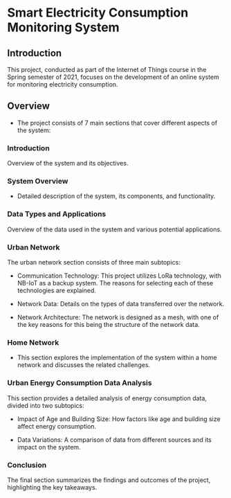 # Smart Electricity Consumption Monitoring System
## Introduction
This project, conducted as part of the Internet of Things course in the Spring semester of 2021, focuses on the development of an online system for monitoring electricity consumption.

## Overview
* The project consists of 7 main sections that cover different aspects of the system:
### Introduction

Overview of the system and its objectives.

### System Overview

* Detailed description of the system, its components, and functionality.

### Data Types and Applications

Overview of the data used in the system and various potential applications.

### Urban Network
The urban network section consists of three main subtopics:

* Communication Technology: This project utilizes LoRa technology, with NB-IoT as a backup system. The reasons for selecting each of these technologies are explained.

* Network Data: Details on the types of data transferred over the network.

* Network Architecture: The network is designed as a mesh, with one of the key reasons for this being the structure of the network data.

### Home Network

* This section explores the implementation of the system within a home network and discusses the related challenges.

### Urban Energy Consumption Data Analysis

This section provides a detailed analysis of energy consumption data, divided into two subtopics:

* Impact of Age and Building Size: How factors like age and building size affect energy consumption.

* Data Variations: A comparison of data from different sources and its impact on the system.

### Conclusion

The final section summarizes the findings and outcomes of the project, highlighting the key takeaways.
